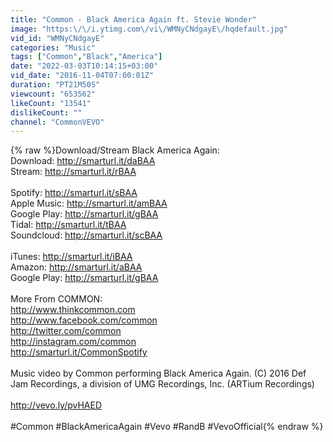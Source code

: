 ```yaml
---
title: "Common - Black America Again ft. Stevie Wonder"
image: "https:\/\/i.ytimg.com\/vi\/WMNyCNdgayE\/hqdefault.jpg"
vid_id: "WMNyCNdgayE"
categories: "Music"
tags: ["Common","Black","America"]
date: "2022-03-03T10:14:15+03:00"
vid_date: "2016-11-04T07:00:01Z"
duration: "PT21M50S"
viewcount: "653562"
likeCount: "13541"
dislikeCount: ""
channel: "CommonVEVO"
---
```

{% raw %}Download/Stream Black America Again:<br />Download: <a rel="nofollow" target="blank" href="http://smarturl.it/daBAA">http://smarturl.it/daBAA</a> <br />Stream: <a rel="nofollow" target="blank" href="http://smarturl.it/rBAA">http://smarturl.it/rBAA</a> <br /><br />Spotify: <a rel="nofollow" target="blank" href="http://smarturl.it/sBAA">http://smarturl.it/sBAA</a> <br />Apple Music: <a rel="nofollow" target="blank" href="http://smarturl.it/amBAA">http://smarturl.it/amBAA</a> <br />Google Play: <a rel="nofollow" target="blank" href="http://smarturl.it/gBAA">http://smarturl.it/gBAA</a> <br />Tidal: <a rel="nofollow" target="blank" href="http://smarturl.it/tBAA">http://smarturl.it/tBAA</a> <br />Soundcloud: <a rel="nofollow" target="blank" href="http://smarturl.it/scBAA">http://smarturl.it/scBAA</a><br /><br />iTunes: <a rel="nofollow" target="blank" href="http://smarturl.it/iBAA">http://smarturl.it/iBAA</a> <br />Amazon: <a rel="nofollow" target="blank" href="http://smarturl.it/aBAA">http://smarturl.it/aBAA</a> <br />Google Play: <a rel="nofollow" target="blank" href="http://smarturl.it/gBAA">http://smarturl.it/gBAA</a> <br /><br />More From COMMON:<br /><a rel="nofollow" target="blank" href="http://www.thinkcommon.com">http://www.thinkcommon.com</a><br /><a rel="nofollow" target="blank" href="http://www.facebook.com/common">http://www.facebook.com/common</a><br /><a rel="nofollow" target="blank" href="http://twitter.com/common">http://twitter.com/common</a><br /><a rel="nofollow" target="blank" href="http://instagram.com/common">http://instagram.com/common</a><br /><a rel="nofollow" target="blank" href="http://smarturl.it/CommonSpotify">http://smarturl.it/CommonSpotify</a> <br /><br />Music video by Common performing Black America Again. (C) 2016 Def Jam Recordings, a division of UMG Recordings, Inc. (ARTium Recordings)<br /><br /><a rel="nofollow" target="blank" href="http://vevo.ly/pvHAED">http://vevo.ly/pvHAED</a><br /><br />#Common #BlackAmericaAgain #Vevo #RandB #VevoOfficial{% endraw %}
